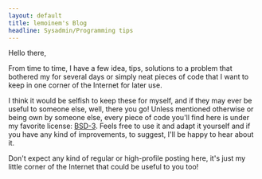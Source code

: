 ```yaml
---
layout: default
title: lemoinem's Blog
headline: Sysadmin/Programming tips
---
```

Hello there,

From time to time, I have a few idea, tips, solutions to a problem that bothered
my for several days or simply neat pieces of code that I want to keep in one
corner of the Internet for later use.

I think it would be selfish to keep these for myself, and if they may ever be
useful to someone else, well, there you go! Unless mentioned otherwise or being
own by someone else, every piece of code you'll find here is under my favorite
license: [BSD-3](http://opensource.org/licenses/bsd-3-clause). Feels free to use
it and adapt it yourself and if you have any kind of improvements, to suggest,
I'll be happy to hear about it.

Don't expect any kind of regular or high-profile posting here, it's just my
little corner of the Internet that could be useful to you too!
